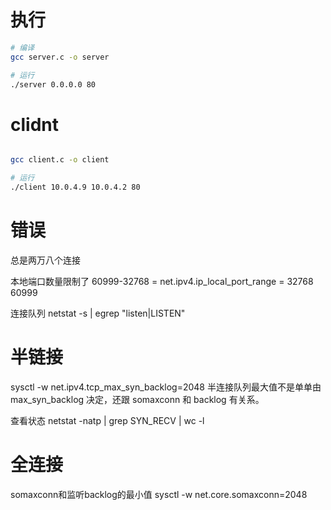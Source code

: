 # 执行

```bash
# 编译
gcc server.c -o server

# 运行
./server 0.0.0.0 80
```

# clidnt

```bash

gcc client.c -o client

# 运行
./client 10.0.4.9 10.0.4.2 80

```


# 错误

总是两万八个连接

本地端口数量限制了 60999-32768 = 
net.ipv4.ip_local_port_range = 32768	60999

连接队列
netstat -s | egrep "listen|LISTEN"

# 半链接
sysctl -w net.ipv4.tcp_max_syn_backlog=2048
半连接队列最大值不是单单由 max_syn_backlog 决定，还跟 somaxconn 和 backlog 有关系。

查看状态
netstat -natp | grep SYN_RECV | wc -l

# 全连接
somaxconn和监听backlog的最小值
sysctl -w net.core.somaxconn=2048

# 
